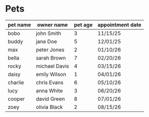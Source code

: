 # Pets

| pet name | owner name    | pet age | appointment date |
| -------- | ------------- | ------- | ---------------- |  
| bobo     | john Smith    | 3       | 11/15/25         |
| buddy    | jane Doe      | 5       | 12/01/25         |
| max      | peter Jones   | 2       | 01/10/26         |
| bella    | sarah Brown   | 7       | 02/20/26         |
| rocky    | michael Davis | 4       | 03/15/26         |
| daisy    | emily Wilson  | 1       | 04/01/26         |
| charlie  | chris Evans   | 6       | 05/10/26         |
| lucy     | anna White    | 3       | 06/20/26         |
| cooper   | david Green   | 8       | 07/01/26         |
| zoey     | olivia Black  | 2       | 08/15/26         |
